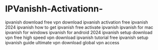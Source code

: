# IPVanishh-Activationn-
 ipvanish download free vpn download ipvanish activation free ipvanish 2024 ipvanish how to get ipvanish free activate ipvanish ipvanish for mac ipvanish for windows ipvanish for android 2024 ipvanish setup download vpn free high speed vpn download ipvanish tutorial free ipvanish setup ipvanish guide ultimate vpn download global vpn access
